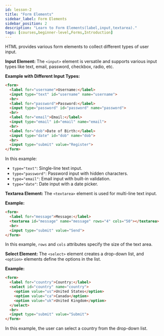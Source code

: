 ```yaml
---
id: lesson-2
title: "Form Elements"
sidebar_label: Form Elements
sidebar_position: 2
description: "Learn to Form Elements(label,input,textarea)."
tags: [courses,beginner-level,Forms,Introduction]
--- 
```


HTML provides various form elements to collect different types of user input.

**Input Element:**
The `<input>` element is versatile and supports various input types like text, email, password, checkbox, radio, etc.

**Example with Different Input Types:**
```html
<form>
  <label for="username">Username:</label>
  <input type="text" id="username" name="username">
  <br>
  <label for="password">Password:</label>
  <input type="password" id="password" name="password">
  <br>
  <label for="email">Email:</label>
  <input type="email" id="email" name="email">
  <br>
  <label for="dob">Date of Birth:</label>
  <input type="date" id="dob" name="dob">
  <br>
  <input type="submit" value="Register">
</form>
```
In this example:
- `type="text"`: Single-line text input.
- `type="password"`: Password input with hidden characters.
- `type="email"`: Email input with built-in validation.
- `type="date"`: Date input with a date picker.

**Textarea Element:**
The `<textarea>` element is used for multi-line text input.

**Example:**
```html
<form>
  <label for="message">Message:</label>
  <textarea id="message" name="message" rows="4" cols="50"></textarea>
  <br>
  <input type="submit" value="Send">
</form>
```
In this example, `rows` and `cols` attributes specify the size of the text area.

**Select Element:**
The `<select>` element creates a drop-down list, and `<option>` elements define the options in the list.

**Example:**
```html
<form>
  <label for="country">Country:</label>
  <select id="country" name="country">
    <option value="us">United States</option>
    <option value="ca">Canada</option>
    <option value="uk">United Kingdom</option>
  </select>
  <br>
  <input type="submit" value="Submit">
</form>
```
In this example, the user can select a country from the drop-down list.

